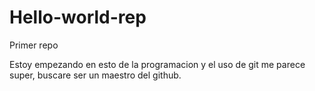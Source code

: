 # Hello-world-rep
Primer repo

Estoy empezando en esto de la programacion y el uso de git me parece super, buscare ser un maestro del github. 
